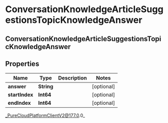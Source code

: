 # ConversationKnowledgeArticleSuggestionsTopicKnowledgeAnswer

## ConversationKnowledgeArticleSuggestionsTopicKnowledgeAnswer

## Properties

|Name | Type | Description | Notes|
|------------ | ------------- | ------------- | -------------|
| **answer** | **String** |  | [optional] |
| **startIndex** | **Int64** |  | [optional] |
| **endIndex** | **Int64** |  | [optional] |



_PureCloudPlatformClientV2@177.0.0_
